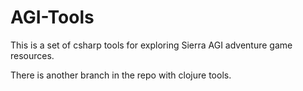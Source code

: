 # AGI-Tools

This is a set of csharp tools for exploring Sierra AGI
adventure game resources.

There is another branch in the repo with clojure tools.


